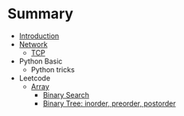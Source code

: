 # Summary

* [Introduction](README.md)
* [Network](neetwork.md)
  * [TCP](neetwork/tcp.md)
* Python Basic
  * Python tricks
* Leetcode
  * [Array](array.md)
    * [Binary Search](array/binary-search.md)
    * [Binary Tree: inorder, preorder, postorder](array/binary-tree-inorder-preorder-postorder.md)

